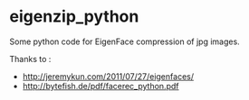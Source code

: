 # eigenzip_python
Some python code for EigenFace compression of jpg images.

Thanks to :
  - http://jeremykun.com/2011/07/27/eigenfaces/
  - http://bytefish.de/pdf/facerec_python.pdf
